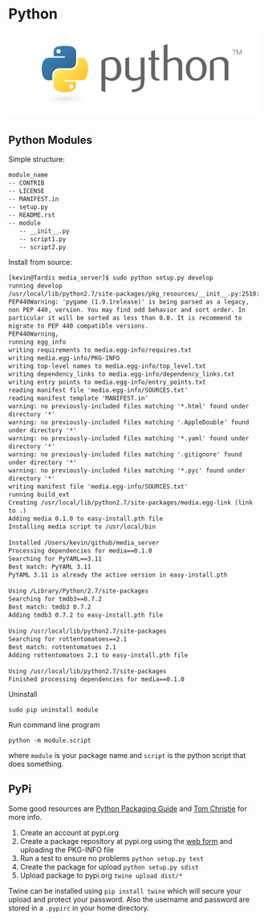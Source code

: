 # Python

![python logo](./pics/python.png)

## Python Modules

Simple structure:

	module_name
	-- CONTRIB
	-- LICENSE
	-- MANIFEST.in
	-- setup.py
	-- README.rst
	-- module
	   -- __init__.py
	   -- script1.py
	   -- script2.py

Install from source:

	[kevin@Tardis media_server]$ sudo python setup.py develop
	running develop
	/usr/local/lib/python2.7/site-packages/pkg_resources/__init__.py:2510: PEP440Warning: 'pygame (1.9.1release)' is being parsed as a legacy, non PEP 440, version. You may find odd behavior and sort order. In particular it will be sorted as less than 0.0. It is recommend to migrate to PEP 440 compatible versions.
	PEP440Warning,
	running egg_info
	writing requirements to media.egg-info/requires.txt
	writing media.egg-info/PKG-INFO
	writing top-level names to media.egg-info/top_level.txt
	writing dependency_links to media.egg-info/dependency_links.txt
	writing entry points to media.egg-info/entry_points.txt
	reading manifest file 'media.egg-info/SOURCES.txt'
	reading manifest template 'MANIFEST.in'
	warning: no previously-included files matching '*.html' found under directory '*'
	warning: no previously-included files matching '.AppleDouble' found under directory '*'
	warning: no previously-included files matching '*.yaml' found under directory '*'
	warning: no previously-included files matching '.gitignore' found under directory '*'
	warning: no previously-included files matching '*.pyc' found under directory '*'
	writing manifest file 'media.egg-info/SOURCES.txt'
	running build_ext
	Creating /usr/local/lib/python2.7/site-packages/media.egg-link (link to .)
	Adding media 0.1.0 to easy-install.pth file
	Installing media script to /usr/local/bin

	Installed /Users/kevin/github/media_server
	Processing dependencies for media==0.1.0
	Searching for PyYAML==3.11
	Best match: PyYAML 3.11
	PyYAML 3.11 is already the active version in easy-install.pth

	Using /Library/Python/2.7/site-packages
	Searching for tmdb3==0.7.2
	Best match: tmdb3 0.7.2
	Adding tmdb3 0.7.2 to easy-install.pth file

	Using /usr/local/lib/python2.7/site-packages
	Searching for rottentomatoes==2.1
	Best match: rottentomatoes 2.1
	Adding rottentomatoes 2.1 to easy-install.pth file

	Using /usr/local/lib/python2.7/site-packages
	Finished processing dependencies for media==0.1.0

Uninstall

	sudo pip uninstall module

Run command line program

	python -m module.script

where `module` is your package name and `script` is the python script that does something.


## PyPi

Some good resources are [Python Packaging Guide](https://packaging.python.org/en/latest/distributing.html#uploading-your-project-to-pypi) and [Tom Christie](https://tom-christie.github.io/articles/pypi/) for more info.

1. Create an account at pypi.org
2. Create a package repository at pypi.org using the [web form](https://pypi.python.org/pypi?%3Aaction=submit_form) and uploading the PKG-INFO file
3. Run a test to ensure no problems `python setup.py test`
4. Create the package for upload `python setup.py sdist`
5. Upload package to pypi.org `twine upload dist/*`

Twine can be installed using `pip install twine` which will secure your upload and protect your password. Also the username and password are stored in a `.pypirc` in your home directory.

